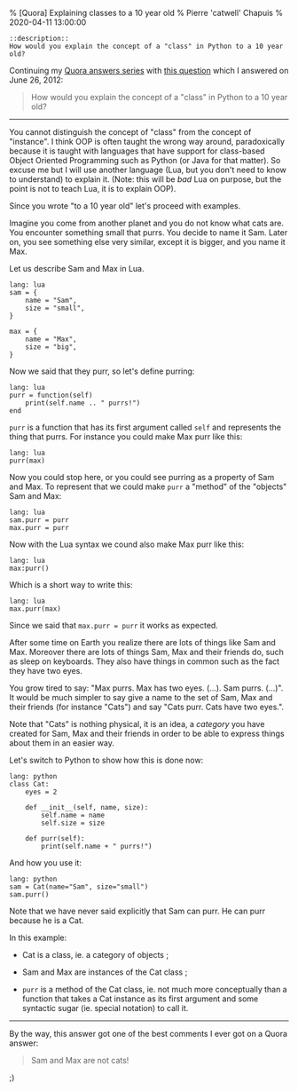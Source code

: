 % [Quora] Explaining classes to a 10 year old
% Pierre 'catwell' Chapuis
% 2020-04-11 13:00:00

    ::description::
    How would you explain the concept of a "class" in Python to a 10 year old?

Continuing my [Quora answers series](https://blog.separateconcerns.com/2020-04-09-quora-lua-call.html) with [this question](https://www.quora.com/How-would-you-explain-the-concept-of-a-class-in-Python-to-a-10-year-old) which I answered on June 26, 2012:

> How would you explain the concept of a "class" in Python to a 10 year old?

---

You cannot distinguish the concept of "class" from the concept of "instance". I think OOP is often taught the wrong way around, paradoxically because it is taught with languages that have support for class-based Object Oriented Programming such as Python (or Java for that matter). So excuse me but I will use another language (Lua, but you don't need to know to understand) to explain it. (Note: this will be *bad* Lua on purpose, but the point is not to teach Lua, it is to explain OOP).

Since you wrote "to a 10 year old" let's proceed with examples.

Imagine you come from another planet and you do not know what cats are. You encounter something small that purrs. You decide to name it Sam. Later on, you see something else very similar, except it is bigger, and you name it Max.

Let us describe Sam and Max in Lua.

    lang: lua
    sam = {
        name = "Sam",
        size = "small",
    }

    max = {
        name = "Max",
        size = "big",
    }

Now we said that they purr, so let's define purring:

    lang: lua
    purr = function(self)
        print(self.name .. " purrs!")
    end

`purr` is a function that has its first argument called `self` and represents the thing that purrs. For instance you could make Max purr
like this:

    lang: lua
    purr(max)

Now you could stop here, or you could see purring as a property of Sam and Max. To represent that we could make `purr` a "method" of the "objects" Sam and Max:

    lang: lua
    sam.purr = purr
    max.purr = purr

Now with the Lua syntax we cound also make Max purr like this:

    lang: lua
    max:purr()

Which is a short way to write this:

    lang: lua
    max.purr(max)

Since we said that `max.purr = purr` it works as expected.

After some time on Earth you realize there are lots of things like Sam and Max. Moreover there are lots of things Sam, Max and their friends do, such as sleep on keyboards. They also have things in common such as the fact they have two eyes.

You grow tired to say: "Max purrs. Max has two eyes. (...). Sam purrs. (...)". It would be much simpler to say give a name to the set of Sam, Max and their friends (for instance "Cats") and say "Cats purr. Cats have two eyes.".

Note that "Cats" is nothing physical, it is an idea, a *category* you have created for Sam, Max and their friends in order to be able to express things about them in an easier way.

Let's switch to Python to show how this is done now:

    lang: python
    class Cat:
        eyes = 2

        def __init__(self, name, size):
            self.name = name
            self.size = size

        def purr(self):
            print(self.name + " purrs!")

And how you use it:

    lang: python
    sam = Cat(name="Sam", size="small")
    sam.purr()

Note that we have never said explicitly that Sam can purr. He can purr because he is a Cat.

In this example:

- Cat is a class, ie. a category of objects ;

- Sam and Max are instances of the Cat class ;

- `purr` is a method of the Cat class, ie. not much more conceptually than a function that takes a Cat instance as its first argument and some syntactic sugar (ie. special notation) to call it.

---

By the way, this answer got one of the best comments I ever got on a Quora answer:

> Sam and Max are not cats!

;)
